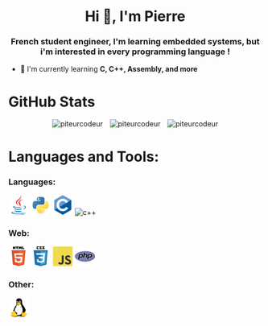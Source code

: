 <h1 align="center">Hi 👋, I'm Pierre</h1>
<h3 align="center">French student engineer, I'm learning embedded systems, but i'm interested in every programming language !</h3>

- 🌱 I'm currently learning **C, C++, Assembly, and more**

# GitHub Stats
<p align="center">
  <img src="https://github-readme-stats.vercel.app/api?username=vapoudev&show_icons=true&theme=radical" alt="piteurcodeur" style="width: 32%; margin: 0 1%;" />
  <img src="https://github-readme-stats.vercel.app/api/top-langs/?username=vapoudev&layout=compact&theme=radical" alt="piteurcodeur" style="width: 32%; margin: 0 1%;" />
  <img src="https://github-readme-streak-stats.herokuapp.com/?user=vapoudev&theme=radical" alt="piteurcodeur" style="width: 32%; margin: 0 1%;" />
</p>

# Languages and Tools:

### Languages:
<p> 
  <img src="https://raw.githubusercontent.com/devicons/devicon/master/icons/java/java-original.svg" alt="java" width="40" height="40"/> 
  <img src="https://raw.githubusercontent.com/devicons/devicon/master/icons/python/python-original.svg" alt="python" width="40" height="40"/>
  <img src="https://raw.githubusercontent.com/devicons/devicon/master/icons/c/c-original.svg" alt="c" width="40" height="40"/>
  <img src="https://raw.githubusercontent.com/devicons/devicon/master/icons/c++/c++-original.svg" alt="c++" width="40" height="40"/>

</p>

### Web:
<p>
  <img src="https://raw.githubusercontent.com/devicons/devicon/master/icons/html5/html5-original-wordmark.svg" alt="html5" width="40" height="40"/> 
  <img src="https://raw.githubusercontent.com/devicons/devicon/master/icons/css3/css3-original-wordmark.svg" alt="css3" width="40" height="40"/> 
  <img src="https://raw.githubusercontent.com/devicons/devicon/master/icons/javascript/javascript-original.svg" alt="javascript" width="40" height="40"/> 
  <img src="https://raw.githubusercontent.com/devicons/devicon/master/icons/php/php-original.svg" alt="php" width="40" height="40"/>
  
</p>

### Other:
<p>
  <img src="https://raw.githubusercontent.com/devicons/devicon/master/icons/linux/linux-original.svg" alt="linux" width="40" height="40"/>
</p>

